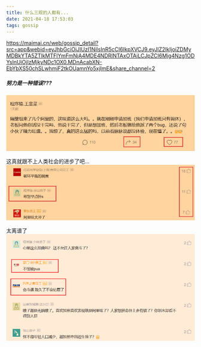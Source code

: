 ```yaml
---
title: 什么三观的人都有...
date: 2021-04-18 17:53:03
tags: gossip
---
```


https://maimai.cn/web/gossip_detail?src=app&webid=eyJhbGciOiJIUzI1NiIsInR5cCI6IkpXVCJ9.eyJlZ2lkIjoiZDMyMDBkYTA5ZTlkMTFlYmFmNjA4MDE4NDRlNTAxOTAiLCJpZCI6Mjg4Nzg1ODYsInUiOjIzMjkyNDc1OX0.MDnAcabXN-EbYbXS50chSLwhmjF2tkOUamnYo5xjImE&share_channel=2

##### 努力是一种错误???
![始作俑者](../assets/coward/initiator.jpg)

这真就跟不上人类社会的进步了吧...
![coward](/assets/coward/coward.jpg)

太离谱了
![junk](/assets/coward/junk.jpg)


